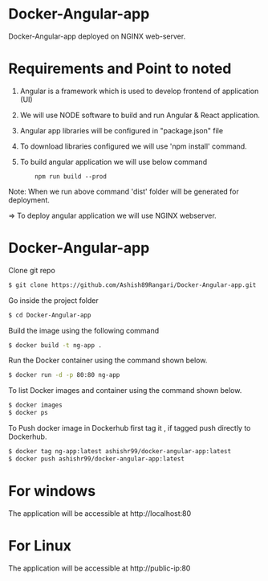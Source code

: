 # Docker-Angular-app
Docker-Angular-app  deployed on NGINX web-server.

# Requirements and Point to noted 

1.	Angular is a framework which is used to develop frontend of application (UI)

2.	We will use NODE software to build and run Angular & React application.

3.	Angular app libraries will be configured in "package.json" file

4.	To download libraries configured we will use 'npm install' command.

5.	To build angular application we will use below command

			npm run build --prod

Note: When we run above command 'dist' folder will be generated for deployment.

=> To deploy angular application we will use NGINX webserver.


# Docker-Angular-app
  

Clone git repo

```bash
$ git clone https://github.com/Ashish89Rangari/Docker-Angular-app.git
```

Go inside the project folder

```bash
$ cd Docker-Angular-app
```
Build the image using the following command

```bash
$ docker build -t ng-app .
```
Run the Docker container using the command shown below.

```bash
$ docker run -d -p 80:80 ng-app  
```
To list Docker images and container using the command shown below.

```bash
$ docker images 
$ docker ps 
```
To Push docker image in Dockerhub first tag it , if tagged push directly to Dockerhub.

```bash
$ docker tag ng-app:latest ashishr99/docker-angular-app:latest
$ docker push ashishr99/docker-angular-app:latest 
```

# For windows
The application will be accessible at http://localhost:80

# For Linux
The application will be accessible at http://public-ip:80